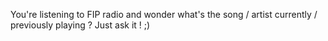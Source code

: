 
You're listening to FIP radio and wonder what's the song / artist currently / previously playing ? 
Just ask it ! ;) 
